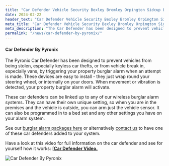 ```yaml
---
title: "Car Defender Vehicle Security Bexley Bromley Orpington Sidcup Eltham"
date: 2024-02-22
header_text: "Car Defender Vehicle Security Bexley Bromley Orpington Sidcup Eltham"
meta_title: "Car Defender Vehicle Security Bexley Bromley Orpington Sidcup Eltham"
meta_description: "The Car Defender has been designed to prevent vehicles from being stolen or from vehicle break ins by triggering your burglar alarm when an attempt is made"
permalink: "/news/car-defender-by-pyronix/"
---
```


#### Car Defender By Pyronix

The Pyronix Car Defender has been designed to prevent vehicles from being stolen, especially keyless car thefts, or from vehicle break in, especially vans, by triggering your property burglar alarm when an attempt is made. These devices are easy to install - they just wrap round your steering wheel, or internally on your doors. When movement or vibration is detected, your property burglar alarm will activate.

These car defenders can be linked up to any of our wireless burglar alarm systems. They can have their own unique setting, so when you are in the premises and the vehicle is outside, you can arm just the vehicle sensor. It can also be programmed in to a bed set and any other settings you have on your alarm system.

See our [burglar alarm packages here](/categories/burglar-alarms.php) or alternatively [contact us](/contact.php) to have one of these car defenders added to your system.

Have a look at this video for full information on the car defender and see for yourself how it works: [](https://youtu.be/-ITA2MsqPCA) [**[Car Defender Video](https://youtu.be/-ITA2MsqPCA)**[**.**](https://youtu.be/-ITA2MsqPCA)

![Car Defender By Pyronix](https://res.cloudinary.com/kbs/image/upload/nnxlqze2rajr4a3ty4xj.jpg)